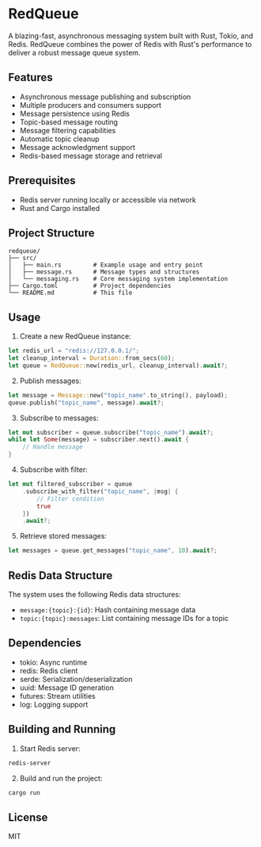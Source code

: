 # RedQueue

A blazing-fast, asynchronous messaging system built with Rust, Tokio, and Redis. RedQueue combines the power of Redis with Rust's performance to deliver a robust message queue system.

## Features

- Asynchronous message publishing and subscription
- Multiple producers and consumers support
- Message persistence using Redis
- Topic-based message routing
- Message filtering capabilities
- Automatic topic cleanup
- Message acknowledgment support
- Redis-based message storage and retrieval

## Prerequisites

- Redis server running locally or accessible via network
- Rust and Cargo installed

## Project Structure

```
redqueue/
├── src/
│   ├── main.rs         # Example usage and entry point
│   ├── message.rs      # Message types and structures
│   └── messaging.rs    # Core messaging system implementation
├── Cargo.toml          # Project dependencies
└── README.md           # This file
```

## Usage

1. Create a new RedQueue instance:
```rust
let redis_url = "redis://127.0.0.1/";
let cleanup_interval = Duration::from_secs(60);
let queue = RedQueue::new(redis_url, cleanup_interval).await?;
```

2. Publish messages:
```rust
let message = Message::new("topic_name".to_string(), payload);
queue.publish("topic_name", message).await?;
```

3. Subscribe to messages:
```rust
let mut subscriber = queue.subscribe("topic_name").await?;
while let Some(message) = subscriber.next().await {
    // Handle message
}
```

4. Subscribe with filter:
```rust
let mut filtered_subscriber = queue
    .subscribe_with_filter("topic_name", |msg| {
        // Filter condition
        true
    })
    .await?;
```

5. Retrieve stored messages:
```rust
let messages = queue.get_messages("topic_name", 10).await?;
```

## Redis Data Structure

The system uses the following Redis data structures:

- `message:{topic}:{id}`: Hash containing message data
- `topic:{topic}:messages`: List containing message IDs for a topic

## Dependencies

- tokio: Async runtime
- redis: Redis client
- serde: Serialization/deserialization
- uuid: Message ID generation
- futures: Stream utilities
- log: Logging support

## Building and Running

1. Start Redis server:
```bash
redis-server
```

2. Build and run the project:
```bash
cargo run
```

## License

MIT 